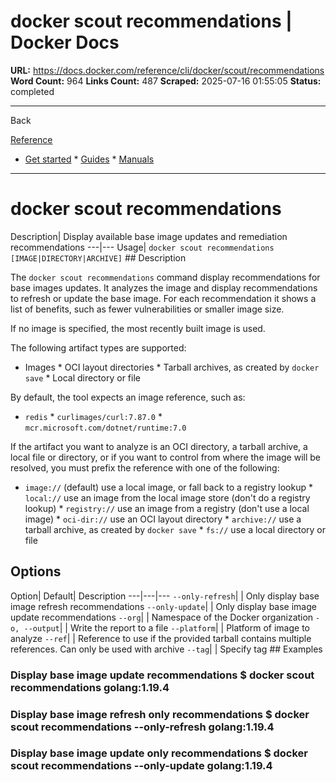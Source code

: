 # docker scout recommendations | Docker Docs

**URL:** https://docs.docker.com/reference/cli/docker/scout/recommendations
**Word Count:** 964
**Links Count:** 487
**Scraped:** 2025-07-16 01:55:05
**Status:** completed

---

Back

[Reference](https://docs.docker.com/reference/)

  * [Get started](https://docs.docker.com/get-started/)   * [Guides](https://docs.docker.com/guides/)   * [Manuals](https://docs.docker.com/manuals/)

* * *

# docker scout recommendations

Description| Display available base image updates and remediation recommendations   ---|---   Usage| `docker scout recommendations [IMAGE|DIRECTORY|ARCHIVE]`      ## Description

The `docker scout recommendations` command display recommendations for base images updates. It analyzes the image and display recommendations to refresh or update the base image. For each recommendation it shows a list of benefits, such as fewer vulnerabilities or smaller image size.

If no image is specified, the most recently built image is used.

The following artifact types are supported:

  * Images   * OCI layout directories   * Tarball archives, as created by `docker save`   * Local directory or file

By default, the tool expects an image reference, such as:

  * `redis`   * `curlimages/curl:7.87.0`   * `mcr.microsoft.com/dotnet/runtime:7.0`

If the artifact you want to analyze is an OCI directory, a tarball archive, a local file or directory, or if you want to control from where the image will be resolved, you must prefix the reference with one of the following:

  * `image://` \(default\) use a local image, or fall back to a registry lookup   * `local://` use an image from the local image store \(don't do a registry lookup\)   * `registry://` use an image from a registry \(don't use a local image\)   * `oci-dir://` use an OCI layout directory   * `archive://` use a tarball archive, as created by `docker save`   * `fs://` use a local directory or file

## Options

Option| Default| Description   ---|---|---   `--only-refresh`| | Only display base image refresh recommendations   `--only-update`| | Only display base image update recommendations   `--org`| | Namespace of the Docker organization   `-o, --output`| | Write the report to a file   `--platform`| | Platform of image to analyze   `--ref`| | Reference to use if the provided tarball contains multiple references.   Can only be used with archive   `--tag`| | Specify tag      ## Examples

### Display base image update recommendations               $ docker scout recommendations golang:1.19.4     

### Display base image refresh only recommendations               $ docker scout recommendations --only-refresh golang:1.19.4     

### Display base image update only recommendations               $ docker scout recommendations --only-update golang:1.19.4